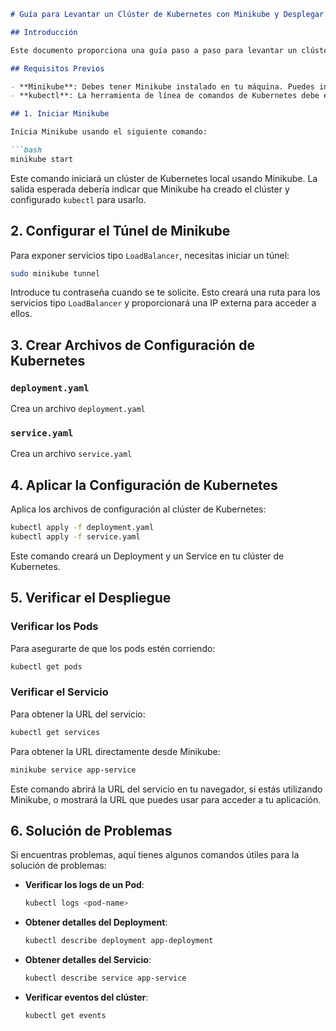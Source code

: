

```markdown
# Guía para Levantar un Clúster de Kubernetes con Minikube y Desplegar una Aplicación

## Introducción

Este documento proporciona una guía paso a paso para levantar un clúster de Kubernetes en tu máquina local usando Minikube, y para desplegar una aplicación de ejemplo con Kubernetes.

## Requisitos Previos

- **Minikube**: Debes tener Minikube instalado en tu máquina. Puedes instalarlo siguiendo las instrucciones en [Minikube Installation](https://minikube.sigs.k8s.io/docs/start/).
- **kubectl**: La herramienta de línea de comandos de Kubernetes debe estar instalada. Asegúrate de tener una versión compatible con tu clúster de Minikube. Puedes instalarla siguiendo las instrucciones en [kubectl Installation](https://kubernetes.io/docs/tasks/tools/install-kubectl/).

## 1. Iniciar Minikube

Inicia Minikube usando el siguiente comando:

```bash
minikube start
```

Este comando iniciará un clúster de Kubernetes local usando Minikube. La salida esperada debería indicar que Minikube ha creado el clúster y configurado `kubectl` para usarlo.

## 2. Configurar el Túnel de Minikube

Para exponer servicios tipo `LoadBalancer`, necesitas iniciar un túnel:

```bash
sudo minikube tunnel
```

Introduce tu contraseña cuando se te solicite. Esto creará una ruta para los servicios tipo `LoadBalancer` y proporcionará una IP externa para acceder a ellos.

## 3. Crear Archivos de Configuración de Kubernetes

### `deployment.yaml`

Crea un archivo `deployment.yaml` 

### `service.yaml`

Crea un archivo `service.yaml` 

## 4. Aplicar la Configuración de Kubernetes

Aplica los archivos de configuración al clúster de Kubernetes:

```bash
kubectl apply -f deployment.yaml
kubectl apply -f service.yaml
```

Este comando creará un Deployment y un Service en tu clúster de Kubernetes.

## 5. Verificar el Despliegue

### Verificar los Pods

Para asegurarte de que los pods estén corriendo:

```bash
kubectl get pods
```

### Verificar el Servicio

Para obtener la URL del servicio:

```bash
kubectl get services
```

Para obtener la URL directamente desde Minikube:

```bash
minikube service app-service
```

Este comando abrirá la URL del servicio en tu navegador, si estás utilizando Minikube, o mostrará la URL que puedes usar para acceder a tu aplicación.

## 6. Solución de Problemas

Si encuentras problemas, aquí tienes algunos comandos útiles para la solución de problemas:

- **Verificar los logs de un Pod**:

  ```bash
  kubectl logs <pod-name>
  ```

- **Obtener detalles del Deployment**:

  ```bash
  kubectl describe deployment app-deployment
  ```

- **Obtener detalles del Servicio**:

  ```bash
  kubectl describe service app-service
  ```

- **Verificar eventos del clúster**:

  ```bash
  kubectl get events
  ```

